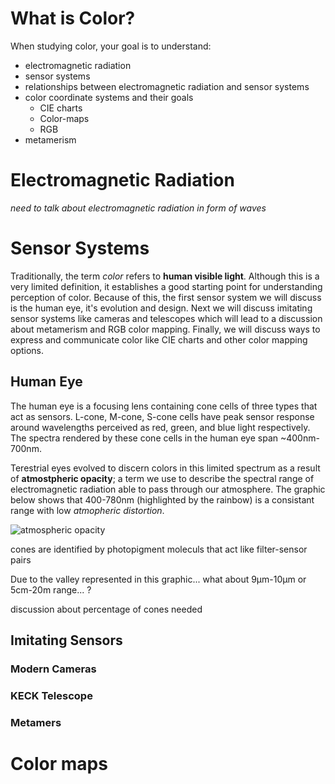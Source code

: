# What is Color?
When studying color, your goal is to understand:

- electromagnetic radiation
- sensor systems
- relationships between electromagnetic radiation and sensor systems
- color coordinate systems and their goals
    - CIE charts
	- Color-maps
	- RGB
- metamerism

# Electromagnetic Radiation
*need to talk about electromagnetic radiation in form of waves*

# Sensor Systems
Traditionally, the term *color* refers to **human visible light**. Although this is a very limited definition, it establishes a good starting point for understanding perception of color. Because of this, the first sensor system we will discuss is the human eye, it's evolution and design. Next we will discuss imitating sensor systems like cameras and telescopes which will lead to a discussion about metamerism and RGB color mapping. Finally, we will discuss ways to express and communicate color like CIE charts and other color mapping options.

## Human Eye
The human eye is a focusing lens containing cone cells of three types that act as sensors. L-cone, M-cone, S-cone cells have peak sensor response around wavelengths perceived as red, green, and blue light respectively. The spectra rendered by these cone cells in the human eye span ~400nm-700nm.

Terestrial eyes evolved to discern colors in this limited spectrum as a result of **atmostpheric opacity**; a term we use to describe the spectral range of electromagnetic radiation able to pass through our atmosphere. The graphic below shows that 400-780nm (highlighted by the rainbow) is a consistant range with low *atmopheric distortion*.

![atmospheric opacity](https://upload.wikimedia.org/wikipedia/commons/3/34/Atmospheric_electromagnetic_opacity.svg)

cones are identified by photopigment moleculs that act like filter-sensor pairs

Due to the valley represented in this graphic... what about 9μm-10μm or 5cm-20m range... ?

discussion about percentage of cones needed

## Imitating Sensors
### Modern Cameras
### KECK Telescope
### Metamers

# Color maps
